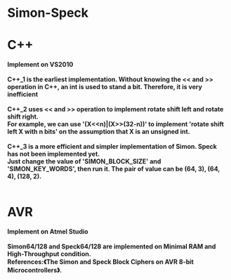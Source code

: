 # Simon-Speck

# C++
<b>Implement on VS2010<b><br><br>
C++_1 is the earliest implementation. Without knowing the << and >> operation in C++, an int is used to stand a bit. Therefore, it is very inefficient<br><br>
C++_2 uses << and >> operation to implement rotate shift left and rotate shift right.<br>
For example, we can use '(X<<n)|(X>>(32-n))' to implement 'rotate shift left X with n bits' on the assumption that X is an unsigned int.<br><br>
C++_3 is a more efficient and simpler implementation of Simon. Speck has not been implemented yet.<br>
Just change the value of 'SIMON_BLOCK_SIZE' and 'SIMON_KEY_WORDS', then run it. The pair of value can be (64, 3), (64, 4), (128, 2).<br><br>

# AVR
<b>Implement on Atmel Studio<b><br><br>
Simon64/128 and Speck64/128 are implemented on Minimal RAM and High-Throughput condition.<br>
References:《The Simon and Speck Block Ciphers on AVR 8-bit Microcontrollers》.
